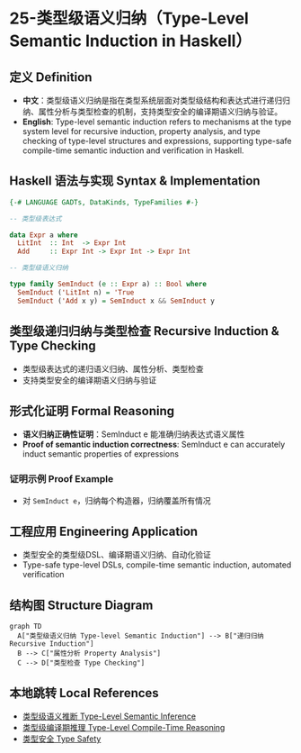 # 25-类型级语义归纳（Type-Level Semantic Induction in Haskell）

## 定义 Definition

- **中文**：类型级语义归纳是指在类型系统层面对类型级结构和表达式进行递归归纳、属性分析与类型检查的机制，支持类型安全的编译期语义归纳与验证。
- **English**: Type-level semantic induction refers to mechanisms at the type system level for recursive induction, property analysis, and type checking of type-level structures and expressions, supporting type-safe compile-time semantic induction and verification in Haskell.

## Haskell 语法与实现 Syntax & Implementation

```haskell
{-# LANGUAGE GADTs, DataKinds, TypeFamilies #-}

-- 类型级表达式

data Expr a where
  LitInt  :: Int  -> Expr Int
  Add     :: Expr Int -> Expr Int -> Expr Int

-- 类型级语义归纳

type family SemInduct (e :: Expr a) :: Bool where
  SemInduct ('LitInt n) = 'True
  SemInduct ('Add x y) = SemInduct x && SemInduct y
```

## 类型级递归归纳与类型检查 Recursive Induction & Type Checking

- 类型级表达式的递归语义归纳、属性分析、类型检查
- 支持类型安全的编译期语义归纳与验证

## 形式化证明 Formal Reasoning

- **语义归纳正确性证明**：SemInduct e 能准确归纳表达式语义属性
- **Proof of semantic induction correctness**: SemInduct e can accurately induct semantic properties of expressions

### 证明示例 Proof Example

- 对 `SemInduct e`，归纳每个构造器，归纳覆盖所有情况

## 工程应用 Engineering Application

- 类型安全的类型级DSL、编译期语义归纳、自动化验证
- Type-safe type-level DSLs, compile-time semantic induction, automated verification

## 结构图 Structure Diagram

```mermaid
graph TD
  A["类型级语义归纳 Type-level Semantic Induction"] --> B["递归归纳 Recursive Induction"]
  B --> C["属性分析 Property Analysis"]
  C --> D["类型检查 Type Checking"]
```

## 本地跳转 Local References

- [类型级语义推断 Type-Level Semantic Inference](../116-Type-Level-Semantic-Inference/01-Type-Level-Semantic-Inference-in-Haskell.md)
- [类型级编译期推理 Type-Level Compile-Time Reasoning](../115-Type-Level-Compile-Time-Reasoning/01-Type-Level-Compile-Time-Reasoning-in-Haskell.md)
- [类型安全 Type Safety](../14-Type-Safety/01-Type-Safety-in-Haskell.md)
